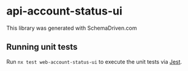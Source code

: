 
# api-account-status-ui

This library was generated with SchemaDriven.com

## Running unit tests

Run `nx test web-account-status-ui` to execute the unit tests via [Jest](https://jestjs.io).

